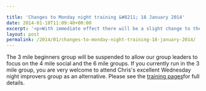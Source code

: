```yaml
---

title: 'Changes to Monday night training &#8211; 18 January 2014'
date: 2014-01-18T11:09:40+00:00
excerpt: '<p>With immediate effect there will be a slight change to the Monday night training session.</p>'
layout: post
permalink: /2014/01/changes-to-monday-night-training-18-january-2014/
---
```

The 3 mile beginners group will be suspended to allow our group leaders to focus on the 4 mile social and the 6 mile groups. If you currently run in the 3 mile group, you are very welcome to attend Chris's excellent Wednesday night improvers group as an alternative. Please see the <a href="http://www.clcstriders-runningclub.co.uk/index.php?option=com_content&view=article&id=49&Itemid=76" target="_blank" rel="nofollow">training pages</a>for full details.
